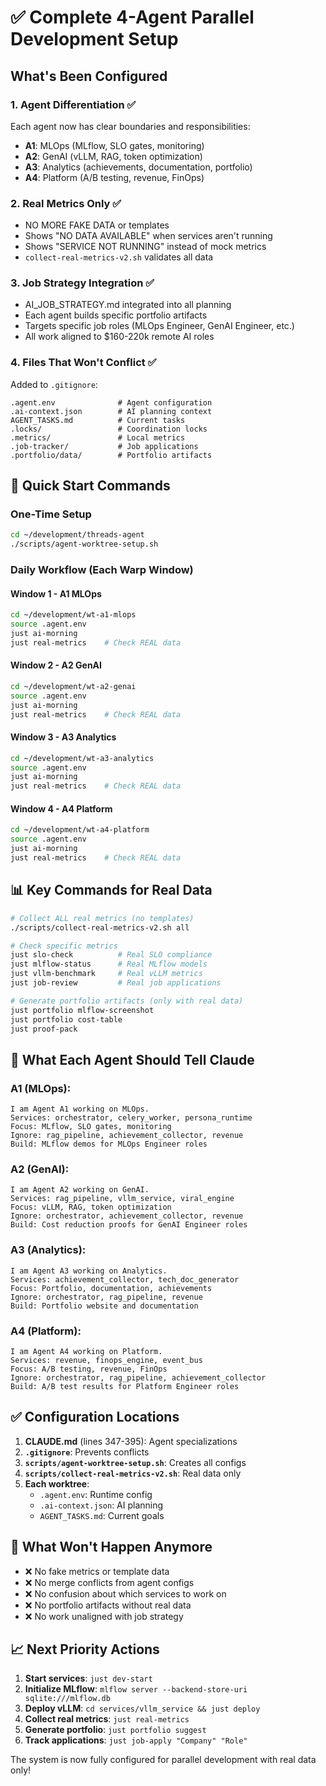 # ✅ Complete 4-Agent Parallel Development Setup

## What's Been Configured

### 1. Agent Differentiation ✅
Each agent now has clear boundaries and responsibilities:
- **A1**: MLOps (MLflow, SLO gates, monitoring)
- **A2**: GenAI (vLLM, RAG, token optimization)
- **A3**: Analytics (achievements, documentation, portfolio)
- **A4**: Platform (A/B testing, revenue, FinOps)

### 2. Real Metrics Only ✅
- NO MORE FAKE DATA or templates
- Shows "NO DATA AVAILABLE" when services aren't running
- Shows "SERVICE NOT RUNNING" instead of mock metrics
- `collect-real-metrics-v2.sh` validates all data

### 3. Job Strategy Integration ✅
- AI_JOB_STRATEGY.md integrated into all planning
- Each agent builds specific portfolio artifacts
- Targets specific job roles (MLOps Engineer, GenAI Engineer, etc.)
- All work aligned to $160-220k remote AI roles

### 4. Files That Won't Conflict ✅
Added to `.gitignore`:
```
.agent.env              # Agent configuration
.ai-context.json        # AI planning context
AGENT_TASKS.md          # Current tasks
.locks/                 # Coordination locks
.metrics/               # Local metrics
.job-tracker/           # Job applications
.portfolio/data/        # Portfolio artifacts
```

## 🚀 Quick Start Commands

### One-Time Setup
```bash
cd ~/development/threads-agent
./scripts/agent-worktree-setup.sh
```

### Daily Workflow (Each Warp Window)

#### Window 1 - A1 MLOps
```bash
cd ~/development/wt-a1-mlops
source .agent.env
just ai-morning
just real-metrics    # Check REAL data
```

#### Window 2 - A2 GenAI
```bash
cd ~/development/wt-a2-genai
source .agent.env
just ai-morning
just real-metrics    # Check REAL data
```

#### Window 3 - A3 Analytics
```bash
cd ~/development/wt-a3-analytics
source .agent.env
just ai-morning
just real-metrics    # Check REAL data
```

#### Window 4 - A4 Platform
```bash
cd ~/development/wt-a4-platform
source .agent.env
just ai-morning
just real-metrics    # Check REAL data
```

## 📊 Key Commands for Real Data

```bash
# Collect ALL real metrics (no templates)
./scripts/collect-real-metrics-v2.sh all

# Check specific metrics
just slo-check          # Real SLO compliance
just mlflow-status      # Real MLflow models
just vllm-benchmark     # Real vLLM metrics
just job-review         # Real job applications

# Generate portfolio artifacts (only with real data)
just portfolio mlflow-screenshot
just portfolio cost-table
just proof-pack
```

## 🎯 What Each Agent Should Tell Claude

### A1 (MLOps):
```
I am Agent A1 working on MLOps.
Services: orchestrator, celery_worker, persona_runtime
Focus: MLflow, SLO gates, monitoring
Ignore: rag_pipeline, achievement_collector, revenue
Build: MLflow demos for MLOps Engineer roles
```

### A2 (GenAI):
```
I am Agent A2 working on GenAI.
Services: rag_pipeline, vllm_service, viral_engine
Focus: vLLM, RAG, token optimization
Ignore: orchestrator, achievement_collector, revenue
Build: Cost reduction proofs for GenAI Engineer roles
```

### A3 (Analytics):
```
I am Agent A3 working on Analytics.
Services: achievement_collector, tech_doc_generator
Focus: Portfolio, documentation, achievements
Ignore: orchestrator, rag_pipeline, revenue
Build: Portfolio website and documentation
```

### A4 (Platform):
```
I am Agent A4 working on Platform.
Services: revenue, finops_engine, event_bus
Focus: A/B testing, revenue, FinOps
Ignore: orchestrator, rag_pipeline, achievement_collector
Build: A/B test results for Platform Engineer roles
```

## ✅ Configuration Locations

1. **CLAUDE.md** (lines 347-395): Agent specializations
2. **`.gitignore`**: Prevents conflicts
3. **`scripts/agent-worktree-setup.sh`**: Creates all configs
4. **`scripts/collect-real-metrics-v2.sh`**: Real data only
5. **Each worktree**:
   - `.agent.env`: Runtime config
   - `.ai-context.json`: AI planning
   - `AGENT_TASKS.md`: Current goals

## 🚫 What Won't Happen Anymore

- ❌ No fake metrics or template data
- ❌ No merge conflicts from agent configs
- ❌ No confusion about which services to work on
- ❌ No portfolio artifacts without real data
- ❌ No work unaligned with job strategy

## 📈 Next Priority Actions

1. **Start services**: `just dev-start`
2. **Initialize MLflow**: `mlflow server --backend-store-uri sqlite:///mlflow.db`
3. **Deploy vLLM**: `cd services/vllm_service && just deploy`
4. **Collect real metrics**: `just real-metrics`
5. **Generate portfolio**: `just portfolio suggest`
6. **Track applications**: `just job-apply "Company" "Role"`

The system is now fully configured for parallel development with real data only!